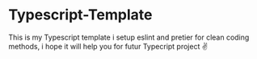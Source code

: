 # Typescript-Template

This is my Typescript template i setup eslint and pretier for clean coding methods,
i hope it will help you for futur Typecript project ✌️
